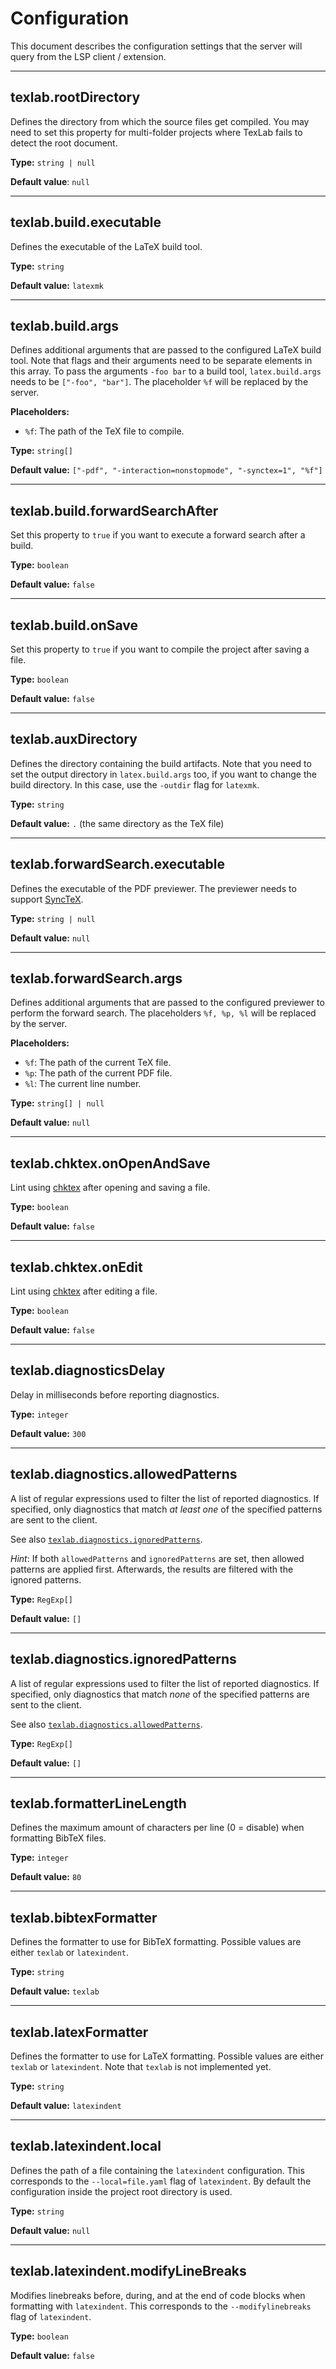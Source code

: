 # Configuration

This document describes the configuration settings
that the server will query from the LSP client / extension.

---

## texlab.rootDirectory

Defines the directory from which the source files get compiled.
You may need to set this property for multi-folder projects
where TexLab fails to detect the root document.

**Type:** `string | null`

**Default value**: `null`

---

## texlab.build.executable

Defines the executable of the LaTeX build tool.

**Type:** `string`

**Default value:** `latexmk`

---

## texlab.build.args

Defines additional arguments that are passed to the configured LaTeX build tool.
Note that flags and their arguments need to be separate
elements in this array.
To pass the arguments `-foo bar` to a build tool,
`latex.build.args` needs to be `["-foo", "bar"]`.
The placeholder `%f` will be replaced by the server.

**Placeholders:**

- `%f`: The path of the TeX file to compile.

**Type:** `string[]`

**Default value:** `["-pdf", "-interaction=nonstopmode", "-synctex=1", "%f"]`

---

## texlab.build.forwardSearchAfter

Set this property to `true` if you want to execute a forward search after a build.

**Type:** `boolean`

**Default value:** `false`

---

## texlab.build.onSave

Set this property to `true` if you want to compile the project after saving a file.

**Type:** `boolean`

**Default value:** `false`

---

## texlab.auxDirectory

Defines the directory containing the build artifacts.
Note that you need to set the output directory in `latex.build.args` too,
if you want to change the build directory.
In this case, use the `-outdir` flag for `latexmk`.

**Type:** `string`

**Default value:** `.` (the same directory as the TeX file)

---

## texlab.forwardSearch.executable

Defines the executable of the PDF previewer.
The previewer needs to support [SyncTeX](http://www.tug.org/TUGboat/tb29-3/tb93laurens.pdf).

**Type:** `string | null`

**Default value:** `null`

---

## texlab.forwardSearch.args

Defines additional arguments that are passed to the configured previewer to perform the forward search.
The placeholders `%f, %p, %l` will be replaced by the server.

**Placeholders:**

- `%f`: The path of the current TeX file.
- `%p`: The path of the current PDF file.
- `%l`: The current line number.

**Type:** `string[] | null`

**Default value:** `null`

---

## texlab.chktex.onOpenAndSave

Lint using [chktex](https://www.nongnu.org/chktex/) after opening and saving a file.

**Type:** `boolean`

**Default value:** `false`

---

## texlab.chktex.onEdit

Lint using [chktex](https://www.nongnu.org/chktex/) after editing a file.

**Type:** `boolean`

**Default value:** `false`

---

## texlab.diagnosticsDelay

Delay in milliseconds before reporting diagnostics.

**Type:** `integer`

**Default value:** `300`

---

## texlab.diagnostics.allowedPatterns

A list of regular expressions used to filter the list of reported diagnostics.
If specified, only diagnostics that match _at least one_ of the specified patterns
are sent to the client.

See also [`texlab.diagnostics.ignoredPatterns`](#texlabdiagnosticsignoredpatterns).

_Hint_:
If both `allowedPatterns` and `ignoredPatterns` are set,
then allowed patterns are applied first. Afterwards, the results are filtered with the ignored patterns.

**Type:** `RegExp[]`

**Default value:** `[]`

---

## texlab.diagnostics.ignoredPatterns

A list of regular expressions used to filter the list of reported diagnostics.
If specified, only diagnostics that match _none_ of the specified patterns
are sent to the client.

See also [`texlab.diagnostics.allowedPatterns`](#texlabdiagnosticsallowedpatterns).

**Type:** `RegExp[]`

**Default value:** `[]`

---

## texlab.formatterLineLength

Defines the maximum amount of characters per line (0 = disable) when formatting BibTeX files.

**Type:** `integer`

**Default value:** `80`

---

## texlab.bibtexFormatter

Defines the formatter to use for BibTeX formatting.
Possible values are either `texlab` or `latexindent`.

**Type:** `string`

**Default value:** `texlab`

---

## texlab.latexFormatter

Defines the formatter to use for LaTeX formatting.
Possible values are either `texlab` or `latexindent`.
Note that `texlab` is not implemented yet.

**Type:** `string`

**Default value:** `latexindent`

---

## texlab.latexindent.local

Defines the path of a file containing the `latexindent` configuration.
This corresponds to the `--local=file.yaml` flag of `latexindent`.
By default the configuration inside the project root directory is used.

**Type:** `string`

**Default value:** `null`

---

## texlab.latexindent.modifyLineBreaks

Modifies linebreaks before, during, and at the end of code blocks
when formatting with `latexindent`.
This corresponds to the `--modifylinebreaks` flag of `latexindent`.

**Type:** `boolean`

**Default value:** `false`
